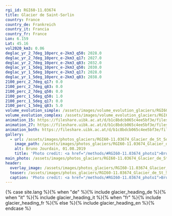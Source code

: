 ```yaml
---
rgi_id: RGI60-11.03674
title: Glacier de Saint-Sorlin
country: France
country_de: Frankreich
country_it: Francia
country_fr: France
Lon: 6.159
Lat: 45.16
vol2020_km3: 0.06
deglac_yr_2_7deg_10perc_e-2km3_q50: 2028.0
deglac_yr_2_7deg_10perc_e-2km3_q17: 2027.0
deglac_yr_2_7deg_10perc_e-2km3_q83: 2032.0
deglac_yr_1_5deg_10perc_e-2km3_q50: 2030.0
deglac_yr_1_5deg_10perc_e-2km3_q17: 2028.0
deglac_yr_1_5deg_10perc_e-2km3_q83: 2038.0
2100_perc_2_7deg_q17: 0.0
2100_perc_2_7deg_q83: 0.0
2100_perc_2_7deg_q50: 0.0
2100_perc_1_5deg_q50: 1.0
2100_perc_1_5deg_q17: 0.0
2100_perc_1_5deg_q83: 5.0
volume_evolution_simple: /assets/images/volume_evolution_glaciers/RGI60-11.03674_simple_en.png
volume_evolution_complex: /assets/images/volume_evolution_glaciers/RGI60-11.03674_complex_en.png
animation_15: https://fileshare.uibk.ac.at/d/b1c8bdcb065c4ee5bf3e/files/?p=%2FRGI60-11.03674_%2B1.5%C2%B0C.mp4&dl=1
animation_27: https://fileshare.uibk.ac.at/d/b1c8bdcb065c4ee5bf3e/files/?p=%2FRGI60-11.03674_%2B2.7%C2%B0C.mp4&dl=1
animation_both: https://fileshare.uibk.ac.at/d/b1c8bdcb065c4ee5bf3e/files/?p=%2FRGI60-11.03674_both.mp4&dl=1
gallery:
  - url: /assets/images/photos_glaciers/RGI60-11.03674_Glacier_de_St_Sorlin_BrunoJourdain_20190801.JPG
    image_path: /assets/images/photos_glaciers/RGI60-11.03674_Glacier_de_St_Sorlin_BrunoJourdain_20190801.JPG
    alt: Bruno Jourdain, 01.08.2019
    title: 'Photo credit: <a href="/methods/#RGI60-11.03674_photo1">Bruno Jourdain, 01.08.2019</a>'
main_photo: /assets/images/photos_glaciers/RGI60-11.03674_Glacier_de_St_Sorlin_BrunoJourdain_20190801.JPG
header:
  overlay_image: /assets/images/photos_glaciers/RGI60-11.03674_Glacier_de_St_Sorlin_BrunoJourdain_20190801.JPG
  teaser: /assets/images/photos_glaciers/RGI60-11.03674_Glacier_de_St_Sorlin_BrunoJourdain_20190801.JPG
  caption: 'Photo credit: <a href="/methods/#RGI60-11.03674_photo1">Bruno Jourdain, 01.08.2019</a>'
---
```

{% case site.lang %}{% when "de" %}{% include glacier_heading_de %}{% when "it" %}{% include glacier_heading_it %}{% when "fr" %}{% include glacier_heading_fr %}{% else %}{% include glacier_heading_en %}{% endcase %}